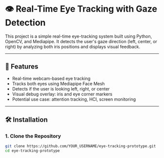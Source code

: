 # 👁️ Real-Time Eye Tracking with Gaze Detection

This project is a simple real-time eye-tracking system built using Python, OpenCV, and Mediapipe. It detects the user's gaze direction (left, center, or right) by analyzing both iris positions and displays visual feedback.

---

## 🚀 Features

- Real-time webcam-based eye tracking
- Tracks both eyes using Mediapipe Face Mesh
- Detects if the user is looking left, right, or center
- Visual debug overlay: iris and eye corner markers
- Potential use case: attention tracking, HCI, screen monitoring

---


## 🛠️ Installation

### 1. Clone the Repository
```bash
git clone https://github.com/YOUR_USERNAME/eye-tracking-prototype.git
cd eye-tracking-prototype
